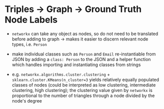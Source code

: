 # Triples -> Graph -> Ground Truth Node Labels


- `networkx` can take any object as nodes, so do not need to be translated before adding to graph -> makes it easier to discern relevant node types, i.e. `Person`

- make individual classes such as `Person` and `Email` re-instantiable from JSON by adding a `class: Person` to the JSON and a helper function which handles importing and instantiating classes from strings

- e.g. `networkx.algorithms.cluster.clustering` + `sklearn.cluster.KMeans(n_cluster=3` yields relatively equally populated classes of nodes (could be interpreted as low clustering, intermediate clustering, high clustering); the clustering value given by `networkx` is proportional to the number of triangles through a node divided by the node's degree
